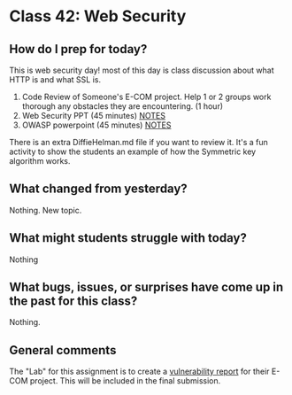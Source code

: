 # Class 42: Web Security

## How do I prep for today?
This is web security day! most of this day is class discussion about what HTTP is and what SSL is.

1. Code Review of Someone's E-COM project. Help 1 or 2 groups work thorough any
obstacles they are encountering. (1 hour)
1. Web Security PPT (45 minutes) [NOTES](./Resources/HTTPS.md)
2. OWASP powerpoint (45 minutes) [NOTES](./Resources/OWASP.md)

There is an extra DiffieHelman.md file if you want to review it. It's 
a fun activity to show the students an example of how the Symmetric key algorithm works.

## What changed from yesterday? 
Nothing. New topic. 

## What might students struggle with today?  
Nothing

## What bugs, issues, or surprises have come up in the past for this class?
Nothing.

## General comments

The "Lab" for this assignment is to create a [vulnerability report](/../../ECOM_Project.md) for their E-COM project. This 
will be included in the final submission. 